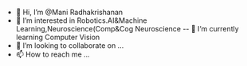 - 👋 Hi, I’m @Mani Radhakrishanan
- 👀 I’m interested in Robotics.AI&Machine Learning,Neuroscience(Comp&Cog Neuroscience
-- 🌱 I’m currently learning Computer Vision
- 💞️ I’m looking to collaborate on ...
- 📫 How to reach me ...

<!---
Mani-Radhakrishanan/Mani-Radhakrishanan is a ✨ special ✨ repository because its `README.md` (this file) appears on your GitHub profile.
You can click the Preview link to take a look at your changes.
--->
